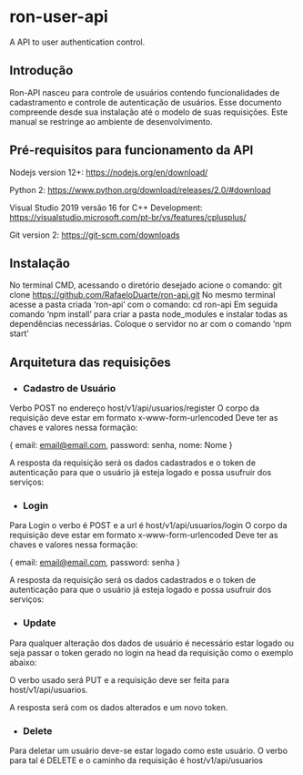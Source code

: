 # ron-user-api
A API to user authentication control.

## Introdução

Ron-API nasceu para controle de usuários contendo funcionalidades de cadastramento e controle de autenticação de usuários. Esse documento compreende desde sua instalação até o modelo de suas requisições. Este manual se restringe ao ambiente de desenvolvimento.

## Pré-requisitos para funcionamento da API

Nodejs version 12+: 
https://nodejs.org/en/download/

Python 2: 
https://www.python.org/download/releases/2.0/#download

Visual Studio 2019 versão 16 for C++ Development: 
https://visualstudio.microsoft.com/pt-br/vs/features/cplusplus/

Git version 2: 
https://git-scm.com/downloads

## Instalação

No terminal CMD, acessando o diretório desejado acione o comando: git clone https://github.com/RafaeloDuarte/ron-api.git
No mesmo terminal acesse a pasta criada ‘ron-api’ com o comando: cd ron-api
Em seguida comando ‘npm install’ para criar a pasta node_modules e instalar todas as dependências necessárias.
Coloque o servidor no ar com o comando ‘npm start’

## Arquitetura das requisições

* ### Cadastro de Usuário

Verbo POST no endereço host/v1/api/usuarios/register
O corpo da requisição deve estar em formato x-www-form-urlencoded
Deve ter as chaves e valores nessa formação:

{
    email: email@email.com,
    password: senha,
    nome: Nome
}

A resposta da requisição será os dados cadastrados e o token de autenticação para que o usuário já esteja logado e possa usufruir dos serviços:

* ### Login

Para Login o verbo é POST e a url é host/v1/api/usuarios/login
O corpo da requisição deve estar em formato x-www-form-urlencoded
Deve ter as chaves e valores nessa formação:

{
    email: email@email.com,
    password: senha
}

A resposta da requisição será os dados cadastrados e o token de autenticação para que o usuário já esteja logado e possa usufruir dos serviços:

* ### Update

Para qualquer alteração dos dados de usuário é necessário estar logado ou seja passar o token gerado no login na head da requisição como o exemplo abaixo:
 
O verbo usado será PUT e a requisição deve ser feita para host/v1/api/usuarios.

A resposta será com os dados alterados e um novo token. 

* ### Delete

Para deletar um usuário deve-se estar logado como este usuário.
O verbo para tal é DELETE e o caminho da requisição é host/v1/api/usuarios

